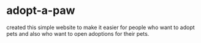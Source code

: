 # adopt-a-paw
created this simple website to make it easier for people who want to adopt pets and also who want to open adoptions for their pets.
